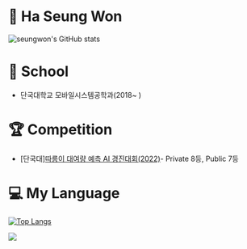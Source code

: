# :muscle: Ha Seung Won

![seungwon's GitHub stats](https://github-readme-stats.vercel.app/api?username=ha-seungwon&show_icons=true)


# :school: School
* 단국대학교 모바일시스템공학과(2018~ )


# :trophy: Competition
* [단국대][따릉이 대여량 예측 AI 경진대회(2022)](https://dacon.io/competitions/open/235915/leaderboard)- Private 8등, Public 7등



# :computer: My Language
[![Top Langs](https://github-readme-stats.vercel.app/api/top-langs/?username=ha-seungwon&layout=compact)](https://github.com/ha-seungwon/github-readme-stats)





 <a href="https://www.instagram.com/ha_seungweon/"><img src="https://img.shields.io/badge/Instagram-E4405F?style=flat-square&logo=Instagram&logoColor=white"/></a>
